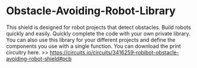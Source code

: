 # Obstacle-Avoiding-Robot-Library
This shield is designed for robot projects that detect obstacles. Build robots quickly and easily. Quickly complete the code with your own private library. You can also use this library for your different projects and define the components you use with a single function. You can download the print circuitry here. >> https://circuits.io/circuits/3416259-robibot-obstacle-avoiding-robot-shield#pcb
